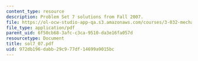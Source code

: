 ```yaml
---
content_type: resource
description: Problem Set 7 solutions from Fall 2007.
file: https://ol-ocw-studio-app-qa.s3.amazonaws.com/courses/3-032-mechanical-behavior-of-materials-fall-2007/972db196dabb29c977df14699a9015bc_sol7_07.pdf
file_type: application/pdf
parent_uid: 6f50cb68-3afc-c3ca-9510-da3e16fa057d
resourcetype: Document
title: sol7_07.pdf
uid: 972db196-dabb-29c9-77df-14699a9015bc
---
```

